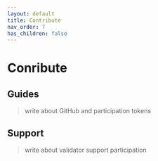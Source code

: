 ```yaml
---
layout: default
title: Contribute
nav_order: 7
has_children: false
---
```


# Conribute

## Guides
> write about GitHub and participation tokens

## Support
> write about validator support participation
